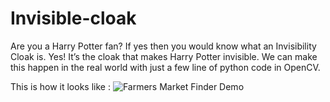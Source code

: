# Invisible-cloak
Are you a  Harry Potter fan?  If yes then  you would know what an Invisibility Cloak is. Yes! It’s the cloak that makes Harry Potter invisible. We can make this happen in the real world with just a few line of python code in OpenCV.


This is how it looks like : 
![Farmers Market Finder Demo](https://media.giphy.com/media/NVBR6cLvUjV9C/giphy.gif)
